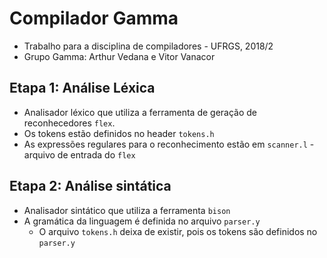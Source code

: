 # Compilador Gamma

- Trabalho para a disciplina de compiladores - UFRGS, 2018/2
- Grupo Gamma: Arthur Vedana e Vitor Vanacor

## Etapa 1: Análise Léxica

- Analisador léxico que utiliza a ferramenta de geração de reconhecedores `flex`.
- Os tokens estão definidos no header `tokens.h`
- As expressões regulares para o reconhecimento estão em `scanner.l` - arquivo de entrada do `flex`

## Etapa 2: Análise sintática

- Analisador sintático que utiliza a ferramenta `bison`
- A gramática da linguagem é definida no arquivo `parser.y`
  - O arquivo `tokens.h` deixa de existir, pois os tokens são definidos no `parser.y`
